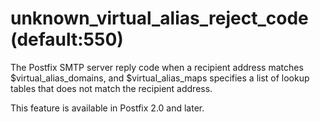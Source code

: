 # unknown_virtual_alias_reject_code (default:550) 


The Postfix SMTP server reply code when a recipient address matches
$virtual_alias_domains, and $virtual_alias_maps specifies a list
of lookup tables that does not match the recipient address.



This feature is available in Postfix 2.0 and later.



